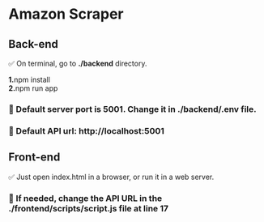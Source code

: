 <h1>Amazon Scraper</h1>

<h2>Back-end</h2>
<p>✅ On terminal, go to <strong>./backend</strong> directory.</p>

<p>
    <strong>	1.</strong>npm install<br>
    <strong>	2.</strong>npm run app
</p>

<h3>🔺 Default server port is 5001. Change it in ./backend/.env file.</h3>
<h3>🔺 Default API url: http://localhost:5001</h3>

<h2>Front-end</h2>
<p>✅ Just open index.html in a browser, or run it in a web server.</p>

<h3>🔺 If needed, change the API URL in the <strong>./frontend/scripts/script.js</strong> file at line 17</h3>
